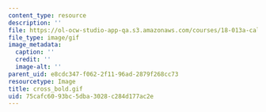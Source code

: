 ```yaml
---
content_type: resource
description: ''
file: https://ol-ocw-studio-app-qa.s3.amazonaws.com/courses/18-013a-calculus-with-applications-spring-2005/75cafc6093bc5dba3028c284d177ac2e_cross_bold.gif
file_type: image/gif
image_metadata:
  caption: ''
  credit: ''
  image-alt: ''
parent_uid: e8cdc347-f062-2f11-96ad-2879f268cc73
resourcetype: Image
title: cross_bold.gif
uid: 75cafc60-93bc-5dba-3028-c284d177ac2e
---
```

